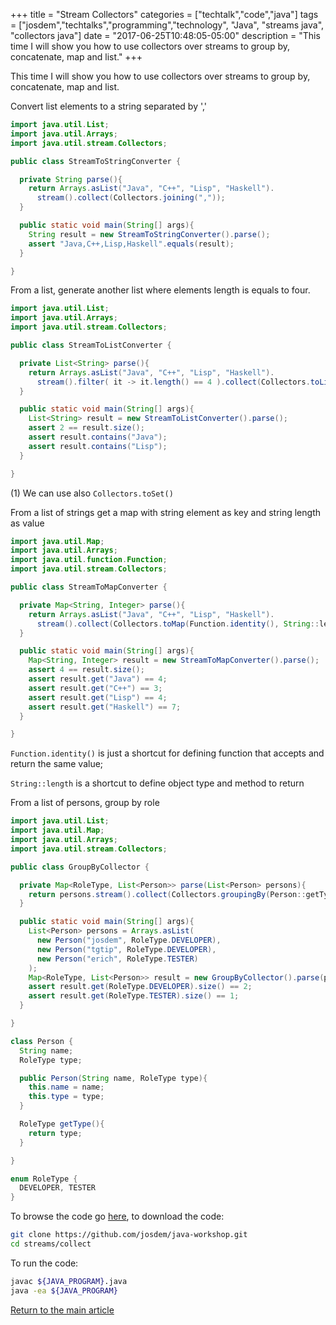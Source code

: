 +++
title = "Stream Collectors"
categories = ["techtalk","code","java"]
tags = ["josdem","techtalks","programming","technology", "Java", "streams java", "collectors java"]
date = "2017-06-25T10:48:05-05:00"
description = "This time I will show you how to use collectors over streams to group by, concatenate, map and list."
+++

This time I will show you how to use collectors over streams to group by, concatenate, map and list.

Convert list elements to a string separated by ','

```java
import java.util.List;
import java.util.Arrays;
import java.util.stream.Collectors;

public class StreamToStringConverter {

  private String parse(){
    return Arrays.asList("Java", "C++", "Lisp", "Haskell").
      stream().collect(Collectors.joining(","));
  }

  public static void main(String[] args){
    String result = new StreamToStringConverter().parse();
    assert "Java,C++,Lisp,Haskell".equals(result);
  }

}
```

From a list, generate another list where elements length is equals to four.

```java
import java.util.List;
import java.util.Arrays;
import java.util.stream.Collectors;

public class StreamToListConverter {

  private List<String> parse(){
    return Arrays.asList("Java", "C++", "Lisp", "Haskell").
      stream().filter( it -> it.length() == 4 ).collect(Collectors.toList());  // 1
  }

  public static void main(String[] args){
    List<String> result = new StreamToListConverter().parse();
    assert 2 == result.size();
    assert result.contains("Java");
    assert result.contains("Lisp");
  }

}
```

(1) We can use also `Collectors.toSet()`

From a list of strings get a map with string element as key and string length as value

```java
import java.util.Map;
import java.util.Arrays;
import java.util.function.Function;
import java.util.stream.Collectors;

public class StreamToMapConverter {

  private Map<String, Integer> parse(){
    return Arrays.asList("Java", "C++", "Lisp", "Haskell").
      stream().collect(Collectors.toMap(Function.identity(), String::length));
  }

  public static void main(String[] args){
    Map<String, Integer> result = new StreamToMapConverter().parse();
    assert 4 == result.size();
    assert result.get("Java") == 4;
    assert result.get("C++") == 3;
    assert result.get("Lisp") == 4;
    assert result.get("Haskell") == 7;
  }

}
```

`Function.identity()` is just a shortcut for defining function that accepts and return the same value;

`String::length` is a shortcut to define object type and method to return

From a list of persons, group by role

```java
import java.util.List;
import java.util.Map;
import java.util.Arrays;
import java.util.stream.Collectors;

public class GroupByCollector {

  private Map<RoleType, List<Person>> parse(List<Person> persons){
    return persons.stream().collect(Collectors.groupingBy(Person::getType));
  }

  public static void main(String[] args){
    List<Person> persons = Arrays.asList(
      new Person("josdem", RoleType.DEVELOPER),
      new Person("tgtip", RoleType.DEVELOPER),
      new Person("erich", RoleType.TESTER)
    );
    Map<RoleType, List<Person>> result = new GroupByCollector().parse(persons);
    assert result.get(RoleType.DEVELOPER).size() == 2;
    assert result.get(RoleType.TESTER).size() == 1;
  }

}

class Person {
  String name;
  RoleType type;

  public Person(String name, RoleType type){
    this.name = name;
    this.type = type;
  }

  RoleType getType(){
    return type;
  }

}

enum RoleType {
  DEVELOPER, TESTER
}
```

To browse the code go [here](https://github.com/josdem/java-workshop), to download the code:

```bash
git clone https://github.com/josdem/java-workshop.git
cd streams/collect
```

To run the code:

```bash
javac ${JAVA_PROGRAM}.java
java -ea ${JAVA_PROGRAM}
```

[Return to the main article](/techtalk/java)
